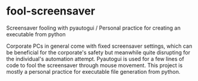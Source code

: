 # fool-screensaver
Screensaver fooling with pyautogui / Personal practice for creating an executable from python

Corporate PCs in general come with fixed screensaver settings, which can be beneficial for the corporate's safety but meanwhile quite disrupting for the individual's automation attempt.
Pyautogui is used for a few lines of code to fool the screensaver through mouse movement. 
This project is mostly a personal practice for executable file generation from python.
